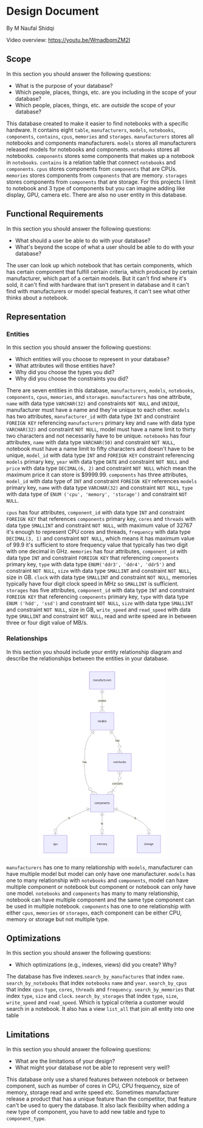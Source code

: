 # Design Document

By M Naufal Shidqi

Video overview: https://youtu.be/WmadbqmZM2I

## Scope

In this section you should answer the following questions:

- What is the purpose of your database?
- Which people, places, things, etc. are you including in the scope of your database?
- Which people, places, things, etc. are _outside_ the scope of your database?

This database created to make it easier to find notebooks with a specific hardware. It contains eight `table`, `manufacturers`, `models`, `notebooks`, `components`, `contains`, `cpus`, `memories` and `storages`. `manufacturers` stores all notebooks and components manufacturers. `models` stores all manufacturers released models for notebooks and components. `notebooks` stores all notebooks. `components` stores some components that makes up a notebook in `notebooks`. `contains` is a relation table that connect `notebooks` and `components`. `cpus` stores components from `components` that are CPUs. `memories` stores components from `components` that are memory. `storages` stores components from `components` that are storage. For this projects I limit to notebook and 3 type of components but you can imagine adding like display, GPU, camera etc. There are also no user entity in this database.

## Functional Requirements

In this section you should answer the following questions:

- What should a user be able to do with your database?
- What's beyond the scope of what a user should be able to do with your database?

The user can look up which notebook that has certain components, which has certain component that fulfill certain criteria, which produced by certain manufacturer, which part of a certain models. But it can't find where it's sold, it can't find with hardware that isn't present in database and it can't find with manufacturers or model special features, it can't see what other thinks about a notebook.

## Representation

### Entities

In this section you should answer the following questions:

- Which entities will you choose to represent in your database?
- What attributes will those entities have?
- Why did you choose the types you did?
- Why did you choose the constraints you did?

There are seven entities in this database, `manufacturers`, `models`, `notebooks`, `components`, `cpus`, `memories`, and `storages`. `manufacturers` has one attribute, `name` with data type `VARCHAR(32)` and constraints `NOT NULL` and `UNIQUE`, manufacturer must have a name and they're unique to each other. `models` has two attributes, `manufacturer_id` with data type `INT` and constraint `FOREIGN KEY` referencing `manufacturers` primary key and `name` with data type `VARCHAR(32)` and constraint `NOT NULL`, model must have a name limit to thirty two characters and not necessarily have to be unique. `notebooks` has four attributes, `name` with data type `VARCHAR(50)` and constraint `NOT NULL`, notebook must have a name limit to fifty characters and doesn't have to be unique, `model_id` with data type `INT` and `FOREIGN KEY` constraint referencing `models` primary key, `year` with data type `DATE` and constraint `NOT NULL` and `price` with data type `DECIMAL(6, 2)` and constraint `NOT NULL` which mean the maximum price it can store is $9999.99. `components` has three attributes, `model_id` with data type of `INT` and constraint `FOREIGN KEY` references `models` primary key, `name` with data type `VARCHAR(32)` and constraint `NOT NULL`, `type` with data type of `ENUM ('cpu', 'memory', 'storage')` and constraint `NOT NULL`.

`cpus` has four attributes, `component_id` with data type `INT` and constraint `FOREIGN KEY` that references `components` primary key, `cores` and `threads` with data type `SMALLINT` and constraint `NOT NULL`, with maximum value of 32767 it's enough to represent CPU cores and threads, `frequency` with data type `DECIMAL(3, 1)` and constraint `NOT NULL`, which means it has maximum value of 99.9 it's sufficient to store frequency value that typically has two digit with one decimal in GHz. `memories` has four attributes, `component_id` with data type `INT` and constraint `FOREIGN KEY` that referencing `components` primary key, `type` with data type `ENUM('ddr3', 'ddr4', 'ddr5')` and constraint `NOT NULL`, `size` with data type `SMALLINT` and constraint `NOT NULL`, size in GB. `clock` with data type `SMALLINT` and constraint `NOT NULL`, memories typically have four digit clock speed in MHz so `SMALLINT` is sufficient. `storages` has five attributes, `component_id` with data type `INT` and constraint `FOREIGN KEY` that referencing `components` primary key, `type` with data type `ENUM ('hdd', 'ssd')` and constraint `NOT NULL`, `size` with data type `SMALLINT` and constraint `NOT NULL`, size in GB, `write_speed` and `read_speed` with data type `SMALLINT` and constraint `NOT NULL`, read and write speed are in between three or four digit value of MB/s.

### Relationships

In this section you should include your entity relationship diagram and describe the relationships between the entities in your database.

<p align="center">
  <img src="diagram.png" alt="ER Diagram" height="500"/>
</p>

`manufacturers` has one to many relationship with `models`, manufacturer can have multiple model but model can only have one manufacturer. `models` has one to many relationship with `notebooks` and `components`, model can have multiple component or notebook but component or notebook can only have one model. `notebooks` and `components` has many to many relationship, notebook can have multiple component and the same type component can be used in multiple notebook. `components` has one to one relationship with either `cpus`, `memories` or `storages`, each component can be either CPU, memory or storage but not multiple type.

## Optimizations

In this section you should answer the following questions:

- Which optimizations (e.g., indexes, views) did you create? Why?

The database has five indexes.`search_by_manufactures` that index `name`. `search_by_notebooks` that index `notebooks` `name` and `year`. `search_by_cpus` that index `cpus` `type`, `cores`, `threads` and `frequency`. `search_by_memories` that index `type`, `size` and `clock`. `search_by_storages` that index `type`, `size`, `write_speed` and `read_speed`. Which is typical criteria a customer would search in a notebook. It also has a view `list_all` that join all entity into one table

## Limitations

In this section you should answer the following questions:

- What are the limitations of your design?
- What might your database not be able to represent very well?

This database only use a shared features between notebook or between component, such as number of cores in CPU, CPU frequency, size of memory, storage read and write speed etc. Sometimes manufacturer release a product that has a unique feature than the competitor, that feature can't be used to query the database. It also lack flexibility when adding a new type of component, you have to add new table and type to `component_type`.
